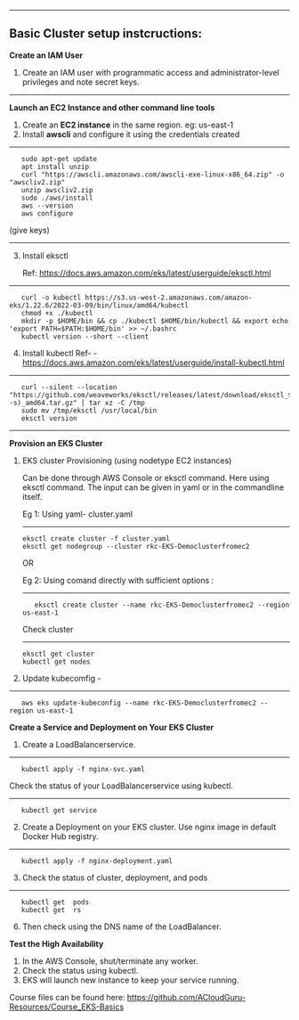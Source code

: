 ----------------------
Basic Cluster setup instcructions:
----------------------

**Create an IAM User**
1. Create an IAM user with programmatic access and administrator-level privileges and note secret keys.

------------------------
**Launch an EC2 Instance and other command line tools**
1. Create an **EC2 instance** in the same region. eg: us-east-1
2. Install **awscli** and configure it using the credentials created
---
       sudo apt-get update
       apt install unzip
       curl "https://awscli.amazonaws.com/awscli-exe-linux-x86_64.zip" -o "awscliv2.zip"
       unzip awscliv2.zip
       sudo ./aws/install
       aws --version
       aws configure
 (give keys)
 
 --------
3. Install eksctl 
   
   Ref: https://docs.aws.amazon.com/eks/latest/userguide/eksctl.html
---
       curl -o kubectl https://s3.us-west-2.amazonaws.com/amazon-eks/1.22.6/2022-03-09/bin/linux/amd64/kubectl
       chmod +x ./kubectl
       mkdir -p $HOME/bin && cp ./kubectl $HOME/bin/kubectl && export echo 'export PATH=$PATH:$HOME/bin' >> ~/.bashrc
       kubectl version --short --client

4. Install kubectl 
   Ref- - https://docs.aws.amazon.com/eks/latest/userguide/install-kubectl.html

---
       curl --silent --location "https://github.com/weaveworks/eksctl/releases/latest/download/eksctl_$(uname -s)_amd64.tar.gz" | tar xz -C /tmp
       sudo mv /tmp/eksctl /usr/local/bin
       eksctl version
 
---------------------
**Provision an EKS Cluster**

1. EKS cluster Provisioning (using nodetype EC2 instances)
 
   Can be done through AWS Console or eksctl command.
   Here using eksctl command. 
   The input can be given in yaml or in the commandline itself.
  
   Eg 1: Using yaml- cluster.yaml  
   
   ---
       eksctl create cluster -f cluster.yaml
       eksctl get nodegroup --cluster rkc-EKS-Democlusterfromec2
   OR
   
   Eg 2: Using comand directly with sufficient options : 
   
   ---
          eksctl create cluster --name rkc-EKS-Democlusterfromec2 --region us-east-1
   
   Check cluster
   
   ---
       eksctl get cluster
       kubectl get nodes
 
 
2. Update kubecomfig -
---
       aws eks update-kubeconfig --name rkc-EKS-Democlusterfromec2 --region us-east-1

 
**Create a Service and Deployment on Your EKS Cluster**


1. Create a LoadBalancerservice.

---
       kubectl apply -f nginx-svc.yaml  
       
 Check the status of your LoadBalancerservice using kubectl.

---
       kubectl get service
2. Create a Deployment on your EKS cluster.
      Use nginx image in default Docker Hub registry.
 ---
       kubectl apply -f nginx-deployment.yaml 
       
3. Check the status of cluster, deployment, and pods

---
       kubectl get  pods
       kubectl get  rs
       
 
6. Then check using the DNS name of the LoadBalancer.


**Test the High Availability**

1. In the AWS Console, shut/terminate any worker.
2. Check the status using kubectl.
3. EKS will launch new instance to keep your service running.


Course files can be found here: https://github.com/ACloudGuru-Resources/Course_EKS-Basics
